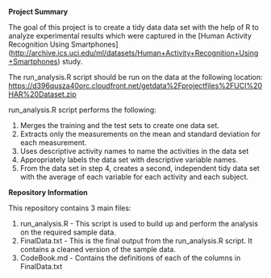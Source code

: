 **Project Summary**

The goal of this project is to create a tidy data data set with the help of R to analyze experimental results which were captured in the [Human Activity Recognition Using Smartphones] (http://archive.ics.uci.edu/ml/datasets/Human+Activity+Recognition+Using+Smartphones) study.

The run_analysis.R script should be run on the data at the following location: https://d396qusza40orc.cloudfront.net/getdata%2Fprojectfiles%2FUCI%20HAR%20Dataset.zip

run_analysis.R script performs the following:
1. Merges the training and the test sets to create one data set.
2. Extracts only the measurements on the mean and standard deviation for each measurement.
3. Uses descriptive activity names to name the activities in the data set
4. Appropriately labels the data set with descriptive variable names.
5. From the data set in step 4, creates a second, independent tidy data set with the average of each variable for each activity and each subject.


**Repository Information** 

This repository contains 3 main files:
1. run_analysis.R - This script is used to build up and perform the analysis on the required sample data.
2. FinalData.txt - This is the final output from the run_analysis.R script.  It contains a cleaned version of the sample data.
3. CodeBook.md - Contains the definitions of each of the columns in FinalData.txt
